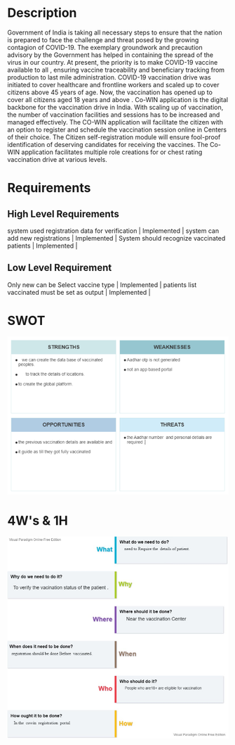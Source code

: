 # Description
   Government of India is taking all necessary steps to ensure that the nation is prepared to face the challenge and threat posed by the growing contagion of COVID-19. The    exemplary groundwork and precaution advisory by the Government has helped in containing the spread of the virus in our country. At present, the priority is to make  COVID-19 vaccine available to all , ensuring vaccine traceability and beneficiary tracking from production to last mile administration. COVID-19 vaccination drive was initiated to cover healthcare and frontline workers and scaled up to cover citizens above 45 years of age. Now, the vaccination has opened up to cover all citizens aged 18 years and above . Co-WIN application is the digital backbone for the vaccination drive in India. With scaling up of vaccination, the number of vaccination facilities and sessions has to be increased and managed effectively. The CO-WIN application will facilitate the citizen with an option to register and schedule the vaccination session online in Centers of their choice. The Citizen self-registration module will ensure fool-proof identification of deserving candidates for receiving the vaccines. The Co-WIN application facilitates multiple role creations for or chest rating vaccination drive at various levels.

# Requirements

## High Level Requirements

 system used registration data for verification | Implemented |
 system can add new registrations               | Implemented |
 System should recognize vaccinated patients    | Implemented |
 
## Low Level Requirement

Only new can be Select vaccine type                   | Implemented |
 patients list vaccinated must be set as output       | Implemented |


# SWOT
  ![SWOT of vacccine registration](https://github.com/rajprasanth27k/M1_COWIN-PORTAL_UTI/blob/b332d0c9ff5cc7a40af651dc028259f600ab6773/1_Requirements/SWOT%20of%20vacccine%20registration.jpg)

# 4W's & 1H
 ![4 W's and 1 H](https://github.com/rajprasanth27k/M1_COWIN-PORTAL_UTI/blob/ad903af11ad37efce107c15e852f363a3933e3d5/1_Requirements/4%20W's%20and%201%20H.jpg)

